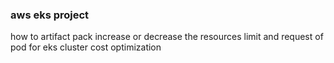 ### aws eks project 

how to artifact pack  increase or decrease the resources limit and request of pod   for eks cluster cost optimization

